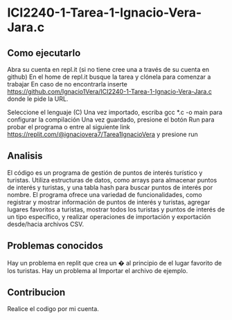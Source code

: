 # ICI2240-1-Tarea-1-Ignacio-Vera-Jara.c

## Como ejecutarlo
Abra su cuenta en repl.it (si no tiene cree una a través de su cuenta en github)
En el home de repl.it busque la tarea y clónela para comenzar a trabajar
En caso de no encontrarla inserte https://github.com/Ignacio1Vera/ICI2240-1-Tarea-1-Ignacio-Vera-Jara.c donde le pide la URL.

Seleccione el lenguaje (C) Una vez importado, escriba gcc *.c -o main para configurar la compilación Una vez guardado, presione el botón Run para probar el programa o entre al siguiente link https://replit.com/@ignaciovera7/Tarea1IgnacioVera y presione run

## Analisis

El código es un programa de gestión de puntos de interés turístico y turistas. Utiliza estructuras de datos, como arrays para almacenar puntos de interés y turistas, y una tabla hash para buscar puntos de interés por nombre. El programa ofrece una variedad de funcionalidades, como registrar y mostrar información de puntos de interés y turistas, agregar lugares favoritos a turistas, mostrar todos los turistas y puntos de interés de un tipo específico, y realizar operaciones de importación y exportación desde/hacia archivos CSV.


## Problemas conocidos

Hay un problema en replit que crea un � al principio de el lugar favorito de los turistas.
Hay un problema al Importar el archivo de ejemplo.



## Contribucion
Realice el codigo por mi cuenta.
